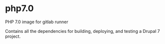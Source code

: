 # php7.0
PHP 7.0 image for gitlab runner

Contains all the dependencies for building, deploying, and testing a Drupal 7 project.
